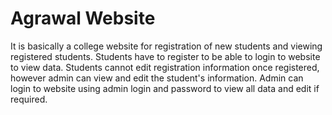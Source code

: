 # Agrawal Website
It is basically a college website for registration of new students and viewing registered students.
Students have to register to be able to login to website to view data. 
Students cannot edit registration information once registered, however admin can view and edit the student's information.
Admin can login to website using admin login and password to view all data and edit if required.
